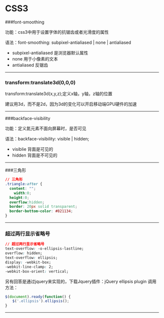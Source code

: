 # CSS3

###font-smoothing

功能：css3中用于设置字体的抗锯齿或者光滑度的属性

语法：font-smoothing: subpixel-antialiased	|	none	|	antialiased

- subpixel-antialiased  是浏览器默认属性
- none 用于小像素的文本
- antialiased 反锯齿

----

### transform:translate3d(0,0,0) 

transform:translate3d(x,y,z);定义x轴，y轴，z轴的位置

建议用3d，而不是2d，因为3d的变化可以开启移动端GPU硬件的加速

---

###backface-visibility

功能：定义氮元素不面向屏幕时，是否可见

语法：backface-visibility: visible	|	hidden;

- visiblie 背面是可见的
- hidden 背面是不可见的

------

###三角形

~~~css
// 三角形
.triangle:after {
  content: "";
 	width:0;
  height:0;
  overflow:hidden;
  border: 20px solid transparent;
  border-bottom-color: #821134;
}
~~~



------

### 超过两行显示省略号

~~~css
// 超过两行显示省略号
text-overflow: -o-ellipsis-lastline;
overflow: hidden;
text-overflow: ellipsis;
display: -webkit-box;
-webkit-line-clamp: 2;
-webkit-box-orient: vertical;
~~~

另有回答是通过jquery来实现的，下载Jquery插件：jQuery ellipsis plugin
调用方法：

~~~javascript
$(document).ready(function() {
　　$('.ellipsis').ellipsis();
}
~~~

-----



